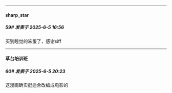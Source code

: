 ﻿
*****

####  sharp_star  
##### 59#       发表于 2025-6-5 16:56

买到睡觉的笨蛋了，感谢siff


*****

####  草台培训班  
##### 60#       发表于 2025-6-5 20:23

这漫画确实挺适合改编成电影的

